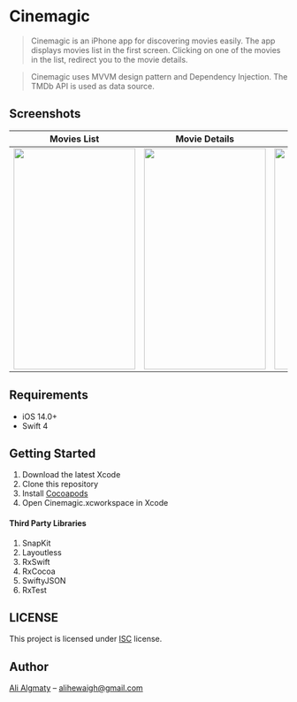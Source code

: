# Cinemagic

> Cinemagic is an iPhone app for discovering movies easily. The app displays movies list in the first screen. Clicking on one of the movies in the list, redirect you to the movie details. 

> Cinemagic  uses MVVM design pattern and Dependency Injection.  The TMDb API is used as data source. 

## Screenshots

| Movies List  | Movie Details  | Booking (Web-View)   |
| ------------- | ------------- | ------- |
|<img src="https://user-images.githubusercontent.com/28106385/96354666-b4c42d00-110b-11eb-8659-87adc86ced5b.png" width="220" height="400">|<img src="https://user-images.githubusercontent.com/28106385/96354741-8004a580-110c-11eb-9193-e40bea24eee8.png" width="220" height="400">|<img src="https://user-images.githubusercontent.com/28106385/96354699-171d2d80-110c-11eb-9c8f-57ac719de3cb.png" width="220" height="400">|


## Requirements

- iOS 14.0+
- Swift 4

## Getting Started

1. Download the latest Xcode
2. Clone this repository
3. Install [Cocoapods](https://cocoapods.org)
4. Open Cinemagic.xcworkspace in Xcode


#### Third Party Libraries

1. SnapKit
2. Layoutless
3. RxSwift
4. RxCocoa
5. SwiftyJSON
6. RxTest

## LICENSE
This project is licensed under [ISC](https://opensource.org/licenses/ISC) license.

## Author


<a href="https://linkedin.com/in/alihewiagh37" target="_blank">Ali Algmaty</a> – alihewaigh@gmail.com

